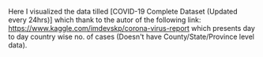 Here I visualized the data tilled [COVID-19 Complete Dataset (Updated every 24hrs)] which thank to the autor of the following link:
https://www.kaggle.com/imdevskp/corona-virus-report
which presents day to day country wise no. of cases (Doesn't have County/State/Province level data).
